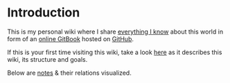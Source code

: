 # Introduction

This is my personal wiki where I share [everything I know](https://github.com/sadanand-singh/wiki.reckoning.dev/tree/af9bf06bb60ed86967d6947ce97c10e7e88b4b24/sharing/everything-I-know.md) about this world in form of an [online GitBook](https://sadanand4singh.gitbook.io/reckoning-dev-notes/) hosted on [GitHub](https://github.com/sadanand-singh/wiki.reckoning.dev).

If this is your first time visiting this wiki, take a look [here](https://github.com/sadanand-singh/wiki.reckoning.dev/tree/af9bf06bb60ed86967d6947ce97c10e7e88b4b24/meta/meta.md) as it describes this wiki, its structure and goals.

Below are [notes](https://github.com/sadanand-singh/wiki.reckoning.dev/blob/master/SUMMARY.md) & their relations visualized.

